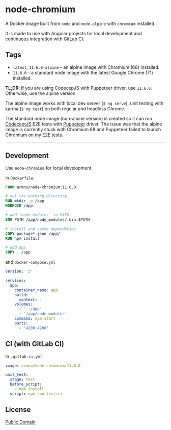 # node-chromium

A Docker image built from `node` and `node-alpine` with `chromium` installed.

It is made to use with Angular projects for local development and continuous integration with GitLab CI.

## Tags

- `latest`, `11.6.0-alpine` - an alpine image with Chromium (68) installed.
- `11.6.0` - a standard node image with the latest Google Chrome (71) installed.

**TL;DR**: If you are using CodecepJS with Puppeteer driver, use `11.6.0`. Otherwise, use the alpine version.

The alpine image works with local dev server (`$ ng serve`), unit testing with karma (`$ ng test`)
on both regular and headless Chrome.

The standard node image (non-alpine version) is created so it can run [CodeceptJS](https://codecept.io/) E2E tests
with [Puppeteer](https://codecept.io/puppeteer) driver.
The issue was that the alpine image is currently stuck with Chromium 68 and Puppeteer failed to launch Chromium
on my E2E tests.

---

## Development

Use `node-chromium` for local development.

In `Dockerfile`:

```dockerfile
FROM armno/node-chromium:11.6.0

# set the working directory
RUN mkdir -p /app
WORKDIR /app

# add `node_modules` to PATH
ENV PATH /app/node_modules/.bin:$PATH

# install and cache dependecies
COPY package*.json /app/
RUN npm install

# add app
COPY . /app
```

and `docker-compose.yml`

```yml
version: '3'

services:
  app:
    container_name: app
    build:
      context: .
    volumes:
      - '.:/app'
      - '/app/node_modules'
    command: npm start
    ports:
      - '4200:4200'
```

## CI (with GitLab CI)

In `.gitlab-ci.yml`

```yml
image: armno/node-chromium:11.6.0

unit_test:
  stage: test
  before_script:
    - npm install
  script: npm run test:ci
```

## License

[Public Domain](LICENSE)
